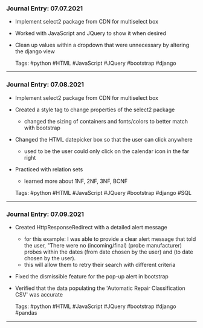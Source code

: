 ### Journal Entry: 07.07.2021
* Implement select2 package from CDN for multiselect box
* Worked with JavaScript and JQuery to show it when desired
* Clean up values within a dropdown that were unnecessary by altering the django view

  Tags: #python #HTML #JavaScript #JQuery #bootstrap #django
____________________________________________________________________________________________________________________________________________________________________

### Journal Entry: 07.08.2021
* Implement select2 package from CDN for multiselect box
* Created a style tag to change properties of the select2 package
  * changed the sizing of containers and fonts/colors to better match with bootstrap
* Changed the HTML datepicker box so that the user can click anywhere
  * used to be the user could only click on the calendar icon in the far right
* Practiced with relation sets
  * learned more about 1NF, 2NF, 3NF, BCNF

  Tags: #python #HTML #JavaScript #JQuery #bootstrap #django #SQL
____________________________________________________________________________________________________________________________________________________________________

### Journal Entry: 07.09.2021
* Created HttpResponseRedirect with a detailed alert message
  * for this example: I was able to provide a clear alert message that told the user, "There were no (incoming/final) (probe manufacturer) probes within the dates (from date chosen by the user) and (to date chosen by the user). 
  * this will allow them to retry their search with different criteria
* Fixed the dismissible feature for the pop-up alert in bootstrap
* Verified that the data populating the 'Automatic Repair Classification CSV' was accurate

  Tags: #python #HTML #JavaScript #JQuery #bootstrap #django #pandas
____________________________________________________________________________________________________________________________________________________________________
